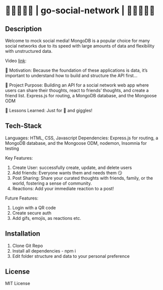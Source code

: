 # 🤝🌐👥🤝🏻 | go-social-network | 🤝🌐👥🤝🏻 

## Description
Welcome to mock social media! MongoDB is a popular choice for many social networks due to its speed with large amounts of data and flexibility with unstructured data.

Video [link](https://www.loom.com/share/4916aec80d984bc88ca7dd668880093c?sid=6019b7ce-981b-4ead-91bd-d618e3c2bf93): 

👾 Motivation: Because the foundation of these applications is data, it’s important to understand how to build and structure the API first...

👾 Project Purpose: Building an API for a social network web app where users can share their thoughts, react to friends’ thoughts, and create a friend list.  Express.js for routing, a MongoDB database, and the Mongoose ODM

👾 Lessons Learned: Just for 💩 and giggles!

## Tech-Stack
Languages: HTML, CSS, Javascript
Dependencies: Express.js for routing, a MongoDB database, and the Mongoose ODM, nodemon, Insomnia for testing

Key Features:
1. Create User: successfully create, update, and delete users
2. Add friends: Everyone wants them and needs them 😏 
3. Post Sharing: Share your curated thoughts with friends, family, or the world, fostering a sense of community.
4. Reactions: Add your immediate reaction to a post!


Future Features:
1. Login with a QR code
2. Create secure auth
3. Add gifs, emojis, as reactions etc.


## Installation 
1. Clone Git Repo
2. Install all dependencies - npm i
3. Edit folder structure and data to your personal preference
 

## License
MIT License
